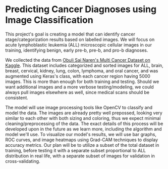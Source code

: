 # Predicting Cancer Diagnoses using Image Classification

This project's goal is creating a model that can identify cancer stage/categorization results based on labelled images. We will focus on acute lymphoblastic leukemia (ALL) microscopic cellular images in our training, identifying benign, early pre-b, pre-b, and pro-b diagnoses.

We collected the data from [Obuli Sai Naren's Multi Cancer Dataset on Kaggle](https://www.kaggle.com/datasets/obulisainaren/multi-cancer/data). This dataset includes categorized and sorted images for ALL, brain, breast, cervical, kidney, lung, colon, lymphoma, and oral cancer, and was augmented using Keras's  class, with each cancer region having 5000 images. This is more than enough for both training and testing. Should we want additional images and a more verbose testing/modeling, we could always pull images elsewhere as well, since medical scans should be consistent.

The model will use image processing tools like OpenCV to classify and model the data. The images are already pretty well prepossed, looking very similar to each other with both sizing and coloring, thus we expect minimal cleaning/preprocessing of the data. The exact details of this process will be developed upon in the future as we learn more, including the algorithm and model we'll use. To visualize our model's results, we will use bar graphs, ROC curves, and image heatmaps using Grad-CAM techniques to display accuracy metrics. Our plan will be to utilize a subset of the total dataset in training, before testing it with a separate subset proportional to ALL distribution in real life, with a separate subset of images for validation in cross-validating.